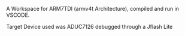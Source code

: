 A Workspace for ARM7TDI (armv4t Architecture), compiled and run in VSCODE.

Target Device used was ADUC7126 debugged through a Jflash Lite
